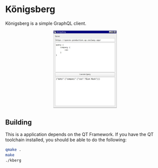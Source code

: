 # Königsberg

Königsberg is a simple GraphQL client.

<p align="center">
    <img width="200" src="/screenshots/main.jpg"/>
</p>

## Building

This is a application depends on the QT Framework. If you have the QT toolchain
installed, you should be able to do the following:

```bash
qmake .
make
./kberg
```
